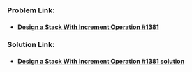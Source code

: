 ### **Problem Link:**

- #### [Design a Stack With Increment Operation #1381](https://leetcode.com/problems/design-a-stack-with-increment-operation/)

### **Solution Link:**

- #### [Design a Stack With Increment Operation #1381 solution](https://github.com/thepranaygupta/Data-Structures-and-Algorithms/blob/main/2.%20Stack/LeetCode%20Qs/10.%20Design%20a%20Stack%20With%20Increment%20Operation%20%231381/Solution.java)
